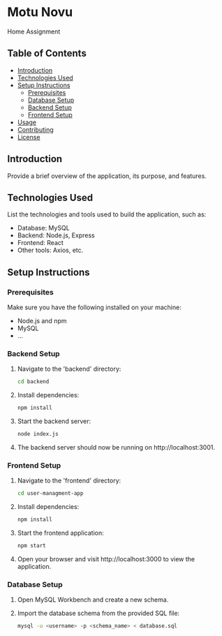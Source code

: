 # Motu Novu

Home Assignment

## Table of Contents
- [Introduction](#introduction)
- [Technologies Used](#technologies-used)
- [Setup Instructions](#setup-instructions)
  - [Prerequisites](#prerequisites)
  - [Database Setup](#database-setup)
  - [Backend Setup](#backend-setup)
  - [Frontend Setup](#frontend-setup)
- [Usage](#usage)
- [Contributing](#contributing)
- [License](#license)

## Introduction

Provide a brief overview of the application, its purpose, and features.

## Technologies Used

List the technologies and tools used to build the application, such as:

- Database: MySQL
- Backend: Node.js, Express
- Frontend: React
- Other tools: Axios, etc.

## Setup Instructions

### Prerequisites

Make sure you have the following installed on your machine:

- Node.js and npm
- MySQL
- ...


### Backend Setup

1. Navigate to the 'backend' directory:
   ```bash
   cd backend
   ```
2. Install dependencies:
   ```bash
   npm install
   ```
4. Start the backend server:
   ```bash
   node index.js
   ```
5. The backend server should now be running on http://localhost:3001.
   

### Frontend Setup

1. Navigate to the 'frontend' directory:
   ```bash
   cd user-managment-app
   ```
2. Install dependencies:
   ```bash
   npm install
   ```

4. Start the frontend application:
   ```bash
   npm start
   ```
5. Open your browser and visit http://localhost:3000 to view the application.




### Database Setup

1. Open MySQL Workbench and create a new schema.

2. Import the database schema from the provided SQL file:
   ```bash
   mysql -u <username> -p <schema_name> < database.sql

